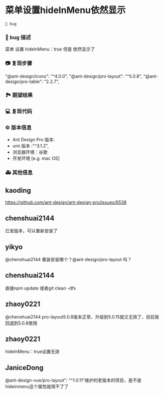 # 菜单设置hideInMenu依然显示

`🛑 bug`

### 🐛 bug 描述

菜单 设置 hideInMenu：true 但是 依然显示了

<!--
详细地描述 bug，让大家都能理解
-->

### 📷 复现步骤

<!--
清晰描述复现步骤，让别人也能看到问题
-->

"@ant-design/icons": "^4.0.0",
"@ant-design/pro-layout": "^5.0.8",
"@ant-design/pro-table": "2.2.7",

### 🏞 期望结果

<!--
描述你原本期望看到的结果
-->

### 💻 复现代码

<!--
提供可复现的代码，仓库，或线上示例
-->

### © 版本信息

- Ant Design Pro 版本:
- umi 版本 :"^3.1.2",
- 浏览器环境：谷歌
- 开发环境 [e.g. mac OS]

### 🚑 其他信息

<!--
如截图等其他信息可以贴在这里
-->

## kaoding

https://github.com/ant-design/ant-design-pro/issues/6538

## chenshuai2144

已发版本，可以重新安装了

## yikyo

@chenshuai2144 重装安装哪个？@ant-design/pro-layout 吗？

## chenshuai2144

直接npm update 或者git clean -dfx

## zhaoy0221

@chenshuai2144 pro-layout5.0.8版本正常，升级到5.0.15就又无效了，目前我回退到5.0.8使用

## zhaoy0221

hideInMenu：true设置无效

## JaniceDong

@ant-design-vue/pro-layout": "^1.0.11"维护的老版本的项目，是不是hideinmenu这个属性就用不了了
